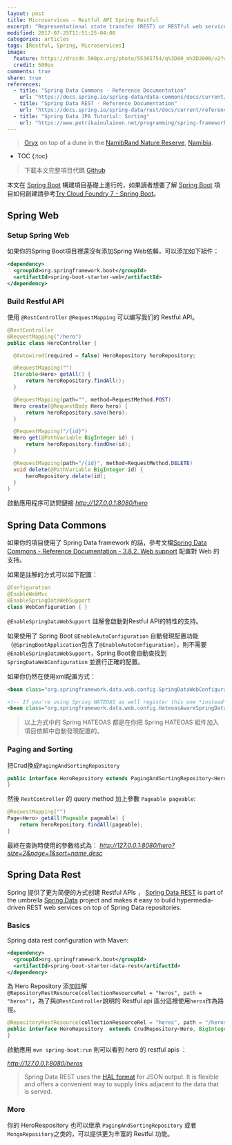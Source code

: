 ```yaml
---
layout: post
title: Microservices - Restful API Spring Restful
excerpt: "Representational state transfer (REST) or RESTful web services is a way of providing interoperability between computer systems on the Internet. REST-compliant Web services allow requesting systems to access and manipulate textual representations of Web resources using a uniform and predefined set of stateless operations. Other forms of Web service exist, which expose their own arbitrary sets of operations such as WSDL and SOAP."
modified: 2017-07-25T11:51:25-04:00
categories: articles
tags: [Restful, Spring, Microservices]
image:
  feature: https://drscdn.500px.org/photo/55365754/q%3D80_m%3D2000/v2?webp=true&sig=a090e2986b9d784a08695aeea1ca32ddd3f4c81c1d85cf01ae9a7a28dcc24ea5
  credit: 500px
comments: true
share: true
references:
  - title: "Spring Data Commons - Reference Documentation"
    url: "https://docs.spring.io/spring-data/data-commons/docs/current/reference/html/#core.repository-populators"
  - title: "Spring Data REST - Reference Documentation"
    url: "https://docs.spring.io/spring-data/rest/docs/current/reference/html/"
  - title: "Spring Data JPA Tutorial: Sorting"
    url: "https://www.petrikainulainen.net/programming/spring-framework/spring-data-jpa-tutorial-part-six-sorting/"
---
```


<style>
@import url('https://fonts.googleapis.com/css?family=Dosis:400,500');
.mdl-card__supporting-text.blog__post-body {
  font-family: 'Dosis', sans-serif;
}
</style>

> [Oryx](https://en.wikipedia.org/wiki/Oryx) on top of a dune in the [NamibRand Nature Reserve](https://earth.google.com/web/@-25,16,988.35747719a,946.79718433d,35y,0h,45t,0r/data=CgQaAhgC), [Namibia](https://en.wikipedia.org/wiki/Namibia).

* TOC
{:toc}

> 下載本文完整項目代碼 [Github](https://github.com/tiven-wang/try-cf/tree/spring-rest)

本文在 [Spring Boot][Spring Boot] 構建項目基礎上進行的，如果讀者想要了解 [Spring Boot][Spring Boot] 項目如何創建請參考[Try Cloud Foundry 7 - Spring Boot](/articles/try-cf-7-spring-boot/)。

## Spring Web

### Setup Spring Web

如果你的Spring Boot項目裡還沒有添加Spring Web依賴，可以添加如下組件：

```xml
<dependency>
  <groupId>org.springframework.boot</groupId>
  <artifactId>spring-boot-starter-web</artifactId>
</dependency>
```

### Build Restful API

使用 `@RestController` `@RequestMapping` 可以编写我们的 Restful API。

```java
@RestController
@RequestMapping("/hero")
public class HeroController {

  @Autowired(required = false) HeroRepository heroRepository;

  @RequestMapping("")
  Iterable<Hero> getAll() {
      return heroRepository.findAll();
  }

  @RequestMapping(path="", method=RequestMethod.POST)
  Hero create(@RequestBody Hero hero) {
      return heroRepository.save(hero);
  }

  @RequestMapping("/{id}")
  Hero get(@PathVariable BigInteger id) {
      return heroRepository.findOne(id);
  }

  @RequestMapping(path="/{id}", method=RequestMethod.DELETE)
  void delete(@PathVariable BigInteger id) {
      heroRepository.delete(id);
  }
}
```

啟動應用程序可訪問鏈接 *http://127.0.0.1:8080/hero*

## Spring Data Commons

如果你的項目使用了 Spring Data framework 的話，參考文檔[Spring Data Commons - Reference Documentation - 3.8.2. Web support](https://docs.spring.io/spring-data/data-commons/docs/current/reference/html/#core.web)
配置對 Web 的支持。

如果是註解的方式可以如下配置：

```java
@Configuration
@EnableWebMvc
@EnableSpringDataWebSupport
class WebConfiguration { }
```

`@EnableSpringDataWebSupport` 註解會啟動對Restful API的特性的支持。

如果使用了 Spring Boot `@EnableAutoConfiguration` 自動發現配置功能（`@SpringBootApplication`包含了`@EnableAutoConfiguration`），則不需要`@EnableSpringDataWebSupport`，Spring Boot會自動查找到 `SpringDataWebConfiguration` 並進行正確的配置。

如果你仍然在使用xml配置方式：

```xml
<bean class="org.springframework.data.web.config.SpringDataWebConfiguration" />

<!-- If you're using Spring HATEOAS as well register this one *instead* of the former -->
<bean class="org.springframework.data.web.config.HateoasAwareSpringDataWebConfiguration" />
```

> 以上方式中的 Spring HATEOAS 都是在你把 Spring HATEOAS 組件加入項目依賴中自動發現配置的。

### Paging and Sorting

把Crud換成`PagingAndSortingRepository`

```java
public interface HeroRepository extends PagingAndSortingRepository<Hero, BigInteger> {
}
```

然後 `RestController` 的 query method 加上參數 `Pageable pageable`:

```java
@RequestMapping("")
Page<Hero> getAll(Pageable pageable) {
    return heroRepository.findAll(pageable);
}
```

最終在查詢時使用的參數格式為：
*http://127.0.0.1:8080/hero?size=2&page=1&sort=name,desc*


## Spring Data Rest

Spring 提供了更为简便的方式创建 Restful APIs ， [Spring Data REST][spring-data-rest] is part of the umbrella [Spring Data][spring-data] project and makes it easy to build hypermedia-driven REST web services on top of Spring Data repositories.

### Basics

Spring data rest configuration with Maven:

```xml
<dependency>
  <groupId>org.springframework.boot</groupId>
  <artifactId>spring-boot-starter-data-rest</artifactId>
</dependency>
```

為 Hero Repository 添加註解 `@RepositoryRestResource(collectionResourceRel = "heros", path = "heros")`，為了與`@RestController`說明的 Restful api 區分這裡使用`heros`作為路徑。

```java
@RepositoryRestResource(collectionResourceRel = "heros", path = "/heros")
public interface HeroRepository  extends CrudRepository<Hero, BigInteger> {
}
```

啟動應用 `mvn spring-boot:run` 則可以看到 hero 的 restful apis ：

*http://127.0.0.1:8080/heros*

> Spring Data REST uses the [HAL format][HAL format] for JSON output. It is flexible and offers a convenient way to supply links adjacent to the data that is served.

### More

你的 HeroRespository 也可以继承 `PagingAndSortingRepository` 或者 `MongoRepository`之类的，可以提供更为丰富的 Restful 功能。


[Spring Boot]:http://projects.spring.io/spring-boot/
[spring-data]:http://projects.spring.io/spring-data/
[spring-data-rest]:http://projects.spring.io/spring-data-rest/
[HAL format]:http://stateless.co/hal_specification.html

